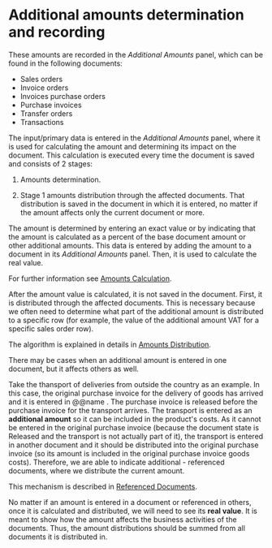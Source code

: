 # Additional amounts determination and recording

These amounts are recorded in the *Аdditional Amounts* panel, which can be found in the following documents: 

- Sales orders
- Invoice orders
- Invoices purchase orders
- Purchase invoices
- Transfer orders
- Transactions 

The input/primary data is entered in the _*Additional Amounts*_ panel, where it is used for calculating the amount and determining its impact on the document. This calculation is executed every time the document is saved and consists of 2 stages:

1. Amounts determination.

2. Stage 1 amounts distribution through the affected documents. That distribution is saved in the document in which it is entered, no matter if the amount affects only the current document or more.
  
The amount is determined by entering an exact value or by indicating that the amount is calculated as a percent of the base document amount or other additional amounts. This data is entered by adding the amount to a document in its *Additional Amounts* panel. Then, it is used to calculate the real value. 

For further information see [Amounts Calculation](https://docs.erp.net/tech/advanced/document-amounts/amounts-calculation/index.html).
  
After the amount value is calculated, it is not saved in the document. First, it is distributed through the affected documents. This is necessary because we often need to determine what part of the additional amount is distributed to a specific row (for example, the value of the additional amount VAT for a specific sales order row).

The algorithm is explained in details in [Amounts Distribution](https://docs.erp.net/tech/advanced/document-amounts/amounts-distribution/index.html).

There may be cases when an additional amount is entered in one document, but it affects others as well. 

Take the thansport of deliveries from outside the country as an example. In this case, the original purchase invoice for the delivery of goods has arrived and it is entered in @@name . The purchase invoice is released before the purchase invoice for the transport arrives. The transport is entered as an **additional amount** so it can be included in the product's costs. As it cannot be entered in the original purchase invoice (because the document state is Released and the transport is not actually part of it), the transport is entered in another document and it should be distributed into the original purchase invoice (so its amount is included in the original purchase invoice goods costs). Therefore, we are able to indicate additional - referenced documents, where we distribute the current amount. 

This mechanism is described in [Referenced Documents](https://docs.erp.net/tech/advanced/document-amounts/referenced-documents.html).

No matter if an amount is entered in a document or referenced in others, once it is calculated and distributed, we will need to see its **real value**. It is meant to show how the amount affects the business activities of the documents. Thus, the amount distributions should be summed from all documents it is distributed in.
